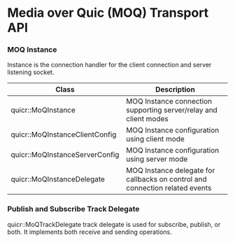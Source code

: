 # Media over Quic (MOQ) Transport API

### MOQ Instance
Instance is the connection handler for the client connection and server listening socket. 

 Class                          | Description                                                      
--------------------------------|------------------------------------------------------------------
quicr::MoQInstance             | MOQ Instance connection supporting server/relay and client modes 
quicr::MoQInstanceClientConfig | MOQ Instance configuration using client mode            
quicr::MoQInstanceServerConfig | MOQ Instance configuration using server mode
quicr::MoQInstanceDelegate | MOQ Instance delegate for callbacks on control and connection related events

### Publish and Subscribe Track Delegate

quicr::MoQTrackDelegate track delegate is used for subscribe, publish, or both. It implements both
receive and sending operations.



